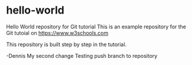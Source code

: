 # hello-world
Hello World repository for Git tutorial
This is an example repository for the Git tutoial on https://www.w3schools.com

This repository is built step by step in the tutorial.

-Dennis
My second change
Testing push branch to repository
